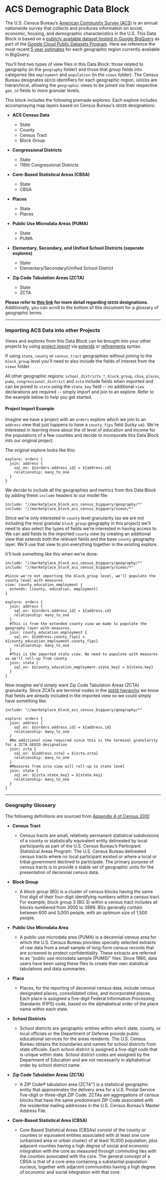 # ACS Demographic Data Block


The U.S. Census Bureau’s [American Community Survey (ACS)](https://www.census.gov/programs-surveys/acs) is an annual nationwide survey that collects and produces information on social, economic, housing, and demographic characteristics in the U.S. This Data Block is based on a [publicly available dataset hosted in Google BigQuery](https://console.cloud.google.com/marketplace/details/united-states-census-bureau/acs?id=1282ab4c-78a4-4da5-8af8-cd693fe390ab) as part of the [Google Cloud Public Datasets Program](https://cloud.google.com/public-datasets?_ga=2.233975447.-840160752.1587661252). Here we reference the most recent [5 year estimates](https://www.census.gov/programs-surveys/acs/guidance/estimates.html) for each geographic region currently available in BigQuery.

You'll find two types of view files in this Data Block: those related to geography (in the `geography` folder) and those that group fields into categories like `employment` and `population` (in the `views` folder). The Census Bureau designates  `GEOID` identifiers for each geographic region. `GEOID`s are hierarchical, allowing the `geographic` views to be joined via their respective `geo_id` fields to more granular levels.

This block includes the following premade explores. Each explore includes accompnaying map layers based on Census Bureau's `GEOID` designations:

- **ACS Census Data**
  - State
  - County
  - Census Tract
  - Block Group

- **Congressional Districts**
  - State
  - 116th Congressional Districts
- **Core-Based Statistical Areas (CBSA)**
  - State
  - CBSA
- **Places**
  - State
  - Places
- **Public Use Microdata Areas (PUMA)**
  - State
  - PUMA

- **Elementary, Secondary, and Unified School Districts (seperate explores)**
  - State
  - Elementary/Secondary/Unified School District
- **Zip Code Tabulation Areas (ZCTA)**
  - State
  - ZCTA

**Please refer to [this link](https://www.census.gov/programs-surveys/geography/guidance/geo-identifiers.html) for more detail regarding `GEOID` designations.** Additionally, you can scroll to the bottom of this document for a glossary of geographic terms.

***

### Importing ACS Data into other Projects
Views and explores from this Data Block can be brought into your other projects by using [project import](https://docs.looker.com/data-modeling/learning-lookml/importing-projects) via [extends](https://docs.looker.com/data-modeling/learning-lookml/extends) or [refinements](https://docs.looker.com/data-modeling/learning-lookml/refinements) syntax.

If using `state`, `county` or `census_tract` geographies without joining to the `block_group` level you'll need to also include the fields of interest from the `views` folder.

All other geographic regions: `school_districts_*`, `block_group`, `cbsa`, `places`, `puma`, `congressional_district` and `zcta` include fields when imported and can be joined to `state` using the `state_key` field -- no additional `view` declarations are required -- simply import and join to an explore. Refer to the example below to help you get started.


#### Project Import Example
Imagine we have a project with an `orders` explore which we join to an `address` view that just happens to have a `county_fips` field (lucky us). We're interested in learning more about the of level of education and income for the populations of a few counties and decide to incorporate this Data Block into our original project.

The original explore looks like this:

```
explore: orders {
  join: address {
    sql_on: ${orders.address_id} = ${address.id}
    relationship: many_to_one
  }
}
```

We decide to include all the geographies and metrics from this Data Block by adding these `include` headers to our model file:

```
include: "//marketplace_block_acs_census_bigquery/geography/*"
include: "//marketplace_block_acs_census_bigquery/views/*"
```

Since we're only interested in `county` level granularity (so we are not including the most granular `block_group` geography in this project) we'll need to also select the types of fields we're interested in having access to. We can add fields to the imported `county` view by creating an additional view that extends both the relevant fields and the base `county` geography layer. We'll use that view to join everything together in the existing explore.

It'll look something like this when we're done:



```
include: "//marketplace_block_acs_census_bigquery/geography/*"
include: "//marketplace_block_acs_census_bigquery/views/*"

#Since we're not importing the block_group level, we'll populate the county level with measures
view: county_education_employment {
  extends: [county, education, employment]
}

explore: orders {
  join: address {
    sql_on: ${orders.address_id} = ${address.id}
    relationship: many_to_one
  }
  #This is from the extended county view we made to populate the geography layer with measures.
  join: county_education_employment {
    sql_on: ${address.county_fips} = ${county_education_employment.county_fips}
    relationship: many_to_one
  }
  #This is the imported state view. No need to populate with measures as we'll roll-up from county
  join: state {
    sql_on: ${county_education_employment.state_key} = ${state.key}
  }
}

```


Now imagine we'd simply want Zip Code Tabulation Areas (ZCTA) granularity. Since ZCATs are terminal nodes in the [`GEOID` hierarchy](https://www2.census.gov/geo/pdfs/reference/geodiagram.pdf?#) we know that fields are already included in the imported view so we could simply have something like:

```
include: "//marketplace_block_acs_census_bigquery/geography/*"

explore: orders {
  join: address {
    sql_on: ${orders.address_id} = ${address.id}
    relationship: many_to_one
  }
  #No additional view required since this is the terminal granularity for a ZCTA GEOID designation
  join: zcta {
    sql_on: ${address.zcta} = ${zcta.zcta}
    relationship: many_to_one
  }
  #Measures from zcta view will roll-up to state level
  join: state {
    sql_on: ${zcta.state_key} = ${state.key}
    relationship: many_to_one
  }
}
```
***




### Geography Glossary
The following definitions are sourced from [Appendix A of Census 2010](https://www.census.gov/prod/cen2010/doc/sf1.pdf#page=605)

- **Census Tract**
  - Census tracts are small, relatively permanent statistical subdivisions of a county or statistically equivalent entity delineated by local participants as part of the U.S. Census Bureau’s Participant Statistical Areas Program. The U.S. Census Bureau delineated census tracts where no local participant existed or where a local or tribal government declined to participate. The primary purpose of census tracts is to provide a stable set of geographic units for the presentation of decennial census data.




- **Block Group**
  - A block group (BG) is a cluster of census blocks having the same first digit of their four-digit identifying numbers within a census tract. For example, block group 3 (BG 3) within a census tract includes all blocks numbered from 3000 to 3999. BGs generally contain between 600 and 3,000 people, with an optimum size of 1,500 people.

- **Public Use Microdata Area**
  - A public use microdata area (PUMA) is a decennial census area for which the U.S. Census Bureau provides specially selected extracts of raw data from a small sample of long-form census records that are screened to protect confidentiality. These extracts are referred to as ‘‘public use microdata sample (PUMS)’’ files. Since 1960, data users have been using these files to create their own statistical tabulations and data summaries.

- **Place**
  - Places, for the reporting of decennial census data, include census designated places, consolidated cities, and incorporated places. Each place is assigned a five-digit Federal Information Processing Standards (FIPS) code, based on the alphabetical order of the place name within each state.

- **School Districts**
  - School districts are geographic entities within which state, county, or local officials or the Department of Defense provide public educational services for the areas residents. The U.S. Census Bureau obtains the boundaries and names for school districts from state officials. Each school district is assigned a five-digit code that is unique within state. School district codes are assigned by the Department of Education and are not necessarily in alphabetical order by school district name.

- **Zip Code Tabulation Areas (ZCTA)**
  - A ZIP Code® tabulation area (ZCTA™) is a statistical geographic entity that approximates the delivery area for a U.S. Postal Service five-digit or three-digit ZIP Code. ZCTAs are aggregations of census blocks that have the same predominant ZIP Code associated with the residential mailing addresses in the U.S. Census Bureau’s Master Address File.

- **Core-Based Statistical Area (CBSA)**
  - Core Based Statistical Areas (CBSAs) consist of the county or counties or equivalent entities associated with at least one core (urbanized area or urban cluster) of at least 10,000 population, plus adjacent counties having a high degree of social and economic integration with the core as measured through commuting ties with the counties associated with the core. The general concept of a CBSA is that of a core area containing a substantial population nucleus, together with adjacent communities having a high degree of economic and social integration with that core.
